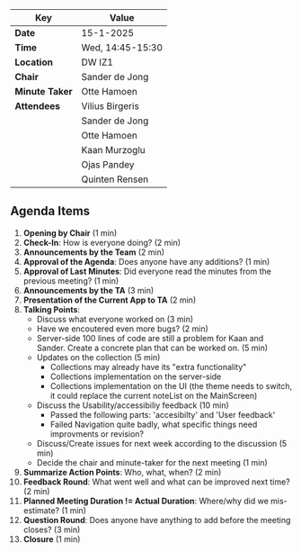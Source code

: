 | **Key**          | **Value**        |
| -----------------|------------------|
| **Date**         | 15-1-2025        |
| **Time**         | Wed, 14:45-15:30 |
| **Location**     | DW IZ1           |
| **Chair**        | Sander de Jong   |
| **Minute Taker** | Otte Hamoen      |
| **Attendees**    | Vilius Birgeris  |
|                  | Sander de Jong   |
|                  | Otte Hamoen      |
|                  | Kaan Murzoglu    |
|                  | Ojas Pandey      |
|                  | Quinten Rensen   |


## Agenda Items
1. **Opening by Chair** (1 min)
2. **Check-In**: How is everyone doing? (2 min)
3. **Announcements by the Team** (2 min)
4. **Approval of the Agenda**: Does anyone have any additions? (1 min)
5. **Approval of Last Minutes**: Did everyone read the minutes from the previous meeting? (1 min)
6. **Announcements by the TA** (3 min)
7. **Presentation of the Current App to TA** (2 min)
8. **Talking Points**:
   - Discuss what everyone worked on (3 min)
   - Have we encoutered even more bugs? (2 min)
   - Server-side 100 lines of code are still a problem for Kaan and Sander. Create a concrete plan that can be worked on. (5 min)
   - Updates on the collection (5 min)
     - Collections may already have its "extra functionality"
     - Collections implementation on the server-side
     - Collections implementation on the UI (the theme needs to switch, it could replace the current noteList on the MainScreen)
   - Discuss the Usability/accessibiliy feedback (10 min)
     - Passed the following parts: 'accesibilty' and 'User feedback'
     - Failed Navigation quite badly, what specific things need improvments or revision?
   - Discuss/Create issues for next week according to the discussion (5 min)
   - Decide the chair and minute-taker for the next meeting (1 min)
9. **Summarize Action Points**: Who, what, when? (2 min)
10. **Feedback Round**: What went well and what can be improved next time? (2 min)
11. **Planned Meeting Duration != Actual Duration**: Where/why did we mis-estimate? (1 min)
12. **Question Round**: Does anyone have anything to add before the meeting closes? (3 min)
13. **Closure** (1 min)

